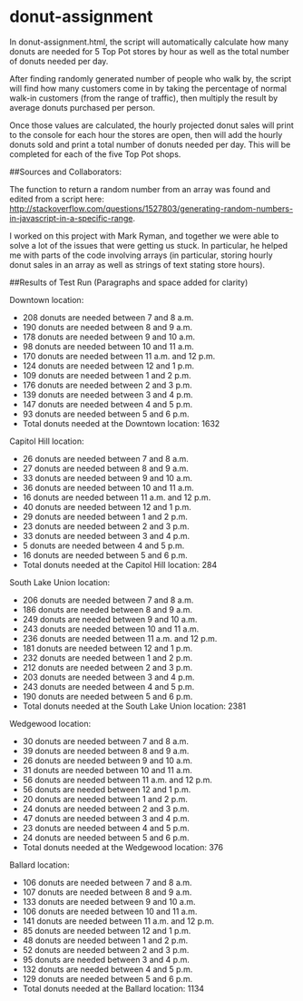 # donut-assignment

In donut-assignment.html, the script will automatically calculate how many donuts are needed for 5 Top Pot stores by hour as well as the total number of donuts needed per day.

After finding randomly generated number of people who walk by, the script will find how many customers come in by taking the percentage of normal walk-in customers (from the range of traffic), then multiply the result by average donuts purchased per person.

Once those values are calculated, the hourly projected donut sales will print to the console for each hour the stores are open, then will add the hourly donuts sold and print a total number of donuts needed per day. This will be completed for each of the five Top Pot shops.

##Sources and Collaborators:

The function to return a random number from an array was found and edited from a script here: http://stackoverflow.com/questions/1527803/generating-random-numbers-in-javascript-in-a-specific-range.

I worked on this project with Mark Ryman, and together we were able to solve a lot of the issues that were getting us stuck. In particular, he helped me with parts of the code involving arrays (in particular, storing hourly donut sales in an array as well as strings of text stating store hours).

##Results of Test Run
(Paragraphs and space added for clarity)

Downtown location:
* 208 donuts are needed between 7 and 8 a.m.
* 190 donuts are needed between 8 and 9 a.m.
* 178 donuts are needed between 9 and 10 a.m.
* 98 donuts are needed between 10 and 11 a.m.
* 170 donuts are needed between 11 a.m. and 12 p.m.
* 124 donuts are needed between 12 and 1 p.m.
* 109 donuts are needed between 1 and 2 p.m.
* 176 donuts are needed between 2 and 3 p.m.
* 139 donuts are needed between 3 and 4 p.m.
* 147 donuts are needed between 4 and 5 p.m.
* 93 donuts are needed between 5 and 6 p.m.
* Total donuts needed at the Downtown location: 1632

Capitol Hill location:
* 26 donuts are needed between 7 and 8 a.m.
* 27 donuts are needed between 8 and 9 a.m.
* 33 donuts are needed between 9 and 10 a.m.
* 36 donuts are needed between 10 and 11 a.m.
* 16 donuts are needed between 11 a.m. and 12 p.m.
* 40 donuts are needed between 12 and 1 p.m.
* 29 donuts are needed between 1 and 2 p.m.
* 23 donuts are needed between 2 and 3 p.m.
* 33 donuts are needed between 3 and 4 p.m.
* 5 donuts are needed between 4 and 5 p.m.
* 16 donuts are needed between 5 and 6 p.m.
* Total donuts needed at the Capitol Hill location: 284

South Lake Union location:
* 206 donuts are needed between 7 and 8 a.m.
* 186 donuts are needed between 8 and 9 a.m.
* 249 donuts are needed between 9 and 10 a.m.
* 243 donuts are needed between 10 and 11 a.m.
* 236 donuts are needed between 11 a.m. and 12 p.m.
* 181 donuts are needed between 12 and 1 p.m.
* 232 donuts are needed between 1 and 2 p.m.
* 212 donuts are needed between 2 and 3 p.m.
* 203 donuts are needed between 3 and 4 p.m.
* 243 donuts are needed between 4 and 5 p.m.
* 190 donuts are needed between 5 and 6 p.m.
* Total donuts needed at the South Lake Union location: 2381

Wedgewood location:
* 30 donuts are needed between 7 and 8 a.m.
* 39 donuts are needed between 8 and 9 a.m.
* 26 donuts are needed between 9 and 10 a.m.
* 31 donuts are needed between 10 and 11 a.m.
* 56 donuts are needed between 11 a.m. and 12 p.m.
* 56 donuts are needed between 12 and 1 p.m.
* 20 donuts are needed between 1 and 2 p.m.
* 24 donuts are needed between 2 and 3 p.m.
* 47 donuts are needed between 3 and 4 p.m.
* 23 donuts are needed between 4 and 5 p.m.
* 24 donuts are needed between 5 and 6 p.m.
* Total donuts needed at the Wedgewood location: 376

Ballard location:
* 106 donuts are needed between 7 and 8 a.m.
* 107 donuts are needed between 8 and 9 a.m.
* 133 donuts are needed between 9 and 10 a.m.
* 106 donuts are needed between 10 and 11 a.m.
* 141 donuts are needed between 11 a.m. and 12 p.m.
* 85 donuts are needed between 12 and 1 p.m.
* 48 donuts are needed between 1 and 2 p.m.
* 52 donuts are needed between 2 and 3 p.m.
* 95 donuts are needed between 3 and 4 p.m.
* 132 donuts are needed between 4 and 5 p.m.
* 129 donuts are needed between 5 and 6 p.m.
* Total donuts needed at the Ballard location: 1134

